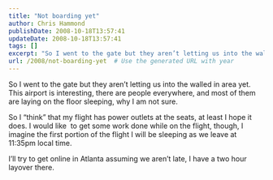 ```yaml
---
title: "Not boarding yet"
author: Chris Hammond
publishDate: 2008-10-18T13:57:41
updateDate: 2008-10-18T13:57:41
tags: []
excerpt: "So I went to the gate but they aren’t letting us into the walled in area yet. This airport is interesting, there are people everywhere, and most of them are laying on the floor sleeping, why I am not sure.  So I “think” that my flight has power outlets at the seats, at least I hope it does. I would like&#160; to get some work done while on the flight, though, I imagine the first portion of the flight I will be sleeping as we leave at 11:35pm local time.  I’ll try to get online in Atlanta assuming we aren’t late, I have a two hour layover there. "
url: /2008/not-boarding-yet  # Use the generated URL with year
---
```

<p>So I went to the gate but they aren’t letting us into the walled in area yet. This airport is interesting, there are people everywhere, and most of them are laying on the floor sleeping, why I am not sure.</p>  <p>So I “think” that my flight has power outlets at the seats, at least I hope it does. I would like&#160; to get some work done while on the flight, though, I imagine the first portion of the flight I will be sleeping as we leave at 11:35pm local time.</p>  <p>I’ll try to get online in Atlanta assuming we aren’t late, I have a two hour layover there. </p>
